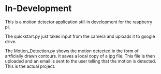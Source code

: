# In-Development

This is a motion detector application still in development for the raspberry pi.

The quickstart.py just takes input from the camera and uploads it to google drive.

The Motion_Detection.py shows the motion detected in the form of artficially drawn contours. It saves a local copy of a jpg file. This file is then uploaded and an email is sent to the user telling that the motion is detected. This is the actual project.
